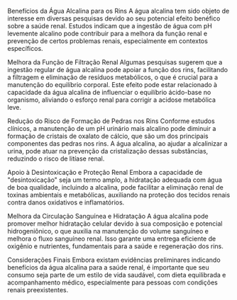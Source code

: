 Benefícios da Água Alcalina para os Rins
A água alcalina tem sido objeto de interesse em diversas pesquisas devido ao seu potencial efeito benéfico sobre a saúde renal. Estudos indicam que a ingestão de água com pH levemente alcalino pode contribuir para a melhora da função renal e prevenção de certos problemas renais, especialmente em contextos específicos.

Melhora da Função de Filtração Renal
Algumas pesquisas sugerem que a ingestão regular de água alcalina pode apoiar a função dos rins, facilitando a filtragem e eliminação de resíduos metabólicos, o que é crucial para a manutenção do equilíbrio corporal. Este efeito pode estar relacionado à capacidade da água alcalina de influenciar o equilíbrio ácido-base no organismo, aliviando o esforço renal para corrigir a acidose metabólica leve.

Redução do Risco de Formação de Pedras nos Rins
Conforme estudos clínicos, a manutenção de um pH urinário mais alcalino pode diminuir a formação de cristais de oxalato de cálcio, que são um dos principais componentes das pedras nos rins. A água alcalina, ao ajudar a alcalinizar a urina, pode atuar na prevenção da cristalização dessas substâncias, reduzindo o risco de litíase renal.

Apoio à Desintoxicação e Proteção Renal
Embora a capacidade de "desintoxicação" seja um termo amplo, a hidratação adequada com água de boa qualidade, incluindo a alcalina, pode facilitar a eliminação renal de toxinas ambientais e metabólicas, auxiliando na proteção dos tecidos renais contra danos oxidativos e inflamatórios.

Melhora da Circulação Sanguínea e Hidratação
A água alcalina pode promover melhor hidratação celular devido à sua composição e potencial hidrogeniônico, o que auxilia na manutenção do volume sanguíneo e melhora o fluxo sanguíneo renal. Isso garante uma entrega eficiente de oxigênio e nutrientes, fundamentais para a saúde e regeneração dos rins.

Considerações Finais
Embora existam evidências preliminares indicando benefícios da água alcalina para a saúde renal, é importante que seu consumo seja parte de um estilo de vida saudável, com dieta equilibrada e acompanhamento médico, especialmente para pessoas com condições renais preexistentes.